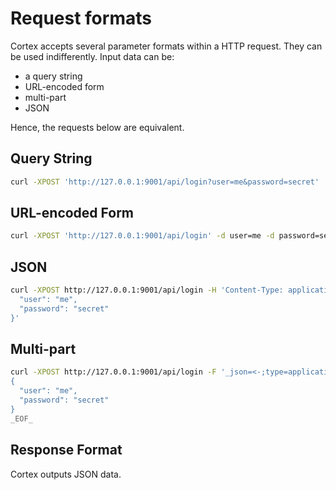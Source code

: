# Request formats

Cortex accepts several parameter formats within a HTTP request. They can be used indifferently. Input data can be:

- a query string
- URL-encoded form
- multi-part
- JSON

Hence, the requests below are equivalent.

## Query String

```bash
curl -XPOST 'http://127.0.0.1:9001/api/login?user=me&password=secret'
```

## URL-encoded Form

```bash
curl -XPOST 'http://127.0.0.1:9001/api/login' -d user=me -d password=secret
```

## JSON

```bash
curl -XPOST http://127.0.0.1:9001/api/login -H 'Content-Type: application/json' -d '{
  "user": "me",
  "password": "secret"
}'
```

## Multi-part

```bash
curl -XPOST http://127.0.0.1:9001/api/login -F '_json=<-;type=application/json' << _EOF_
{
  "user": "me",
  "password": "secret"
}
_EOF_
```

## Response Format

Cortex outputs JSON data.